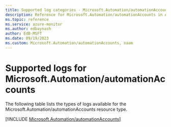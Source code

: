 ```yaml
---
title: Supported log categories - Microsoft.Automation/automationAccounts
description: Reference for Microsoft.Automation/automationAccounts in Azure Monitor Logs.
ms.topic: reference
ms.service: azure-monitor
ms.author: edbaynash
author: EdB-MSFT
ms.date: 09/19/2023
ms.custom: Microsoft.Automation/automationAccounts, naam
---
```





# Supported logs for Microsoft.Automation/automationAccounts  
The following table lists the types of logs available for the Microsoft.Automation/automationAccounts resource type.
  
  
[!INCLUDE [Microsoft.Automation/automationAccounts](./includes/Microsoft-Automation-automationAccounts-logs-include.md)]
  
